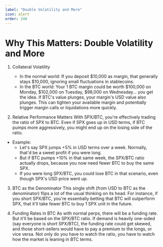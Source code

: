 ```yaml
---
label: "Double Volatility and More"
icon: alert
order: 240
---
```


# Why This Matters: Double Volatility and More

1. Collateral Volatility
   - In the normal world: If you deposit $10,000 as margin, that generally stays $10,000, ignoring small fluctuations in stablecoins.
   - In the BTC world: Your 1 BTC margin could be worth $100,000 on Monday, $102,000 on Tuesday, $98,000 on Wednesday... you get the idea. If BTC's value plunges, your margin's USD value also plunges. This can tighten your available margin and potentially trigger margin calls or liquidations more quickly.

2. Relative Performance Matters
With SPX/BTC, you're effectively trading the ratio of SPX to BTC. Even if SPX goes up in USD terms, if BTC pumps more aggressively, you might end up on the losing side of the ratio.

- Example:
   - Let's say SPX jumps +5% in USD terms over a week. Normally, that'd be a sweet profit if you were long.
   - But if BTC pumps +10% in that same week, the SPX/BTC ratio actually drops, because you now need fewer BTC to buy the same SPX.
   - If you were long SPX/BTC, you could lose BTC in that scenario, even though SPX's USD price went up.

3. BTC as the Denominator
This single shift (from USD to BTC as the denominator) flips a lot of the usual thinking on its head. For instance, if you short SPX/BTC, you're essentially betting that BTC will outperform SPX, that it'll take fewer BTC to buy 1 SPX unit in the future.

4. Funding Rates in BTC
As with normal perps, there will be a funding rate. But it'll be based on the SPX/BTC ratio. If demand is heavily one-sided (say everyone is short SPX/BTC), the funding rate could get skewed, and those short-sellers would have to pay a premium to the longs, or vice versa. Not only do you have to watch the ratio, you have to watch how the market is leaning in BTC terms.
